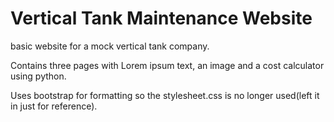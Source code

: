 # Vertical Tank Maintenance Website

basic website for a mock vertical tank company. 

Contains three pages with Lorem ipsum text, an image and a cost calculator using python.

Uses bootstrap for formatting so the stylesheet.css is no longer used(left it in just for reference).

